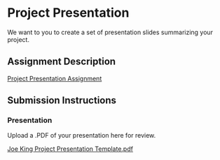 # Project Presentation
We want to you to create a set of presentation slides summarizing your project.

## Assignment Description
[Project Presentation Assignment](https://education.launchcode.org/liftoff/modules/assignments/project-presentation)

## Submission Instructions

### Presentation
Upload a .PDF of your presentation here for review.

[Joe King Project Presentation Template.pdf](https://github.com/NoJoeKing1/liftoff-assignments/files/7929602/Joe.King.Project.Presentation.Template.pdf)
